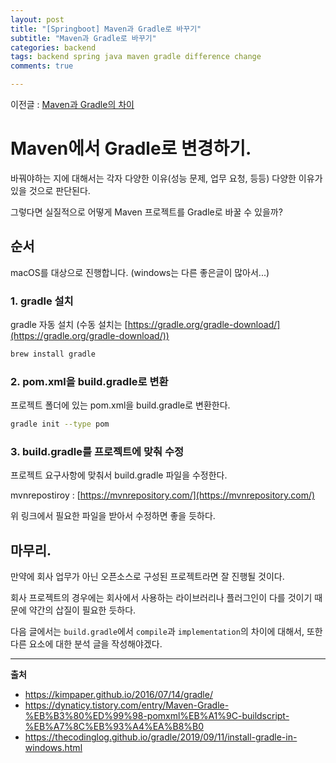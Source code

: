 ```yaml
---
layout: post
title: "[Springboot] Maven과 Gradle로 바꾸기"
subtitle: "Maven과 Gradle로 바꾸기"
categories: backend
tags: backend spring java maven gradle difference change
comments: true

---
```


이전글 : [Maven과 Gradle의 차이](https://azderica.github.io/backend/2020/10/14/backend-spring-maven-gradle-diff/)


# Maven에서 Gradle로 변경하기.

바꿔야하는 지에 대해서는 각자 다양한 이유(성능 문제, 업무 요청, 등등) 다양한 이유가 있을 것으로 판단된다.

그렇다면 실질적으로 어떻게 Maven 프로젝트를 Gradle로 바꿀 수 있을까?

## 순서

macOS를 대상으로 진행합니다. (windows는 다른 좋은글이 많아서...)

### 1. gradle 설치

gradle 자동 설치 (수동 설치는 [https://gradle.org/gradle-download/](https://gradle.org/gradle-download/))

```bash
brew install gradle
```

### 2. pom.xml을 build.gradle로 변환

프로젝트 폴더에 있는 pom.xml을 build.gradle로 변환한다.

 ```bash
gradle init --type pom
 ```

### 3. build.gradle를 프로젝트에 맞춰 수정

프로젝트 요구사항에 맞춰서 build.gradle 파일을 수정한다.

mvnrepostiroy : [https://mvnrepository.com/](https://mvnrepository.com/)

위 링크에서 필요한 파일을 받아서 수정하면 좋을 듯하다.


## 마무리.

만약에 회사 업무가 아닌 오픈소스로 구성된 프로젝트라면 잘 진행될 것이다.

회사 프로젝트의 경우에는 회사에서 사용하는 라이브러리나 플러그인이 다를 것이기 때문에 약간의 삽질이 필요한 듯하다.

다음 글에서는 `build.gradle`에서 `compile`과 `implementation`의 차이에 대해서, 또한 다른 요소에 대한 분석 글을 작성해야겠다. 



---

**출처**
- https://kimpaper.github.io/2016/07/14/gradle/
- https://dynaticy.tistory.com/entry/Maven-Gradle-%EB%B3%80%ED%99%98-pomxml%EB%A1%9C-buildscript-%EB%A7%8C%EB%93%A4%EA%B8%B0
- https://thecodinglog.github.io/gradle/2019/09/11/install-gradle-in-windows.html
